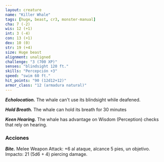 ```yaml
---
layout: creature
name: "Killer Whale"
tags: [huge, beast, cr3, monster-manual]
cha: 7 (-2)
wis: 12 (+1)
int: 3 (-4)
con: 13 (+1)
dex: 10 (0)
str: 19 (+4)
size: Huge beast
alignment: unaligned
challenge: "3 (700 XP)"
senses: "blindsight 120 ft."
skills: "Percepción +3"
speed: "swim 60 ft."
hit_points: "90 (12d12+12)"
armor_class: "12 (armadura natural)"
---
```


***Echolocation.*** The whale can't use its blindsight while deafened.

***Hold Breath.*** The whale can hold its breath for 30 minutes

***Keen Hearing.*** The whale has advantage on Wisdom (Perception) checks that rely on hearing.

### Acciones

***Bite.*** Melee Weapon Attack: +6 al ataque, alcance 5 pies, un objetivo. Impacto: 21 (5d6 + 4) piercing damage.